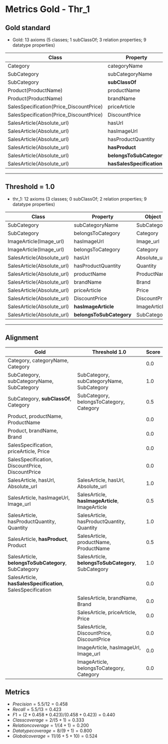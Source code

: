 # Metrics Gold - Thr_1

## Gold standard

* Gold: 13 axioms (5 classes; 1 subClassOf; 3 relation properties; 9 datatype properties)
  
|Class|Property|Object|
|-----|---------|------|
|Category|categoryName|Category|
|SubCategory|subCategoryName|SubCategory|
|SubCategory|**subClassOf**|Category|
|Product(ProductName)|productName|ProductName|
|Product(ProductName)|brandName|Brand|
|SalesSpecification(Price_DiscountPrice)|priceArticle|Price|
|SalesSpecification(Price_DiscountPrice)|DiscountPrice|DiscountPrice|
|SalesArticle(Absolute_url)|hasUrl|Absolute_url|
|SalesArticle(Absolute_url)|hasImageUrl|Image_url|
|SalesArticle(Absolute_url)|hasProductQuantity|Quantity|
|SalesArticle(Absolute_url)|**hasProduct**|Product|
|SalesArticle(Absolute_url)|**belongsToSubCategory**|SubCategory|
|SalesArticle(Absolute_url)|**hasSalesSpecification**|SalesSpecification|

-----------------------------------------------------

## Threshold = 1.0

* thr_1: 12 axioms (3 classes; 0 subClassOf; 2 relation properties; 9 datatype properties)
  
|Class|Property|Object|
|-----|---------|------|
|SubCategory|subCategoryName|SubCategory|
|SubCategory|belongsToCategory|Category|
|ImageArticle(Image_url)|hasImageUrl|Image_url|
|ImageArticle(Image_url)|belongsToCategory|Category|
|SalesArticle(Absolute_url)|hasUrl|Absolute_url|
|SalesArticle(Absolute_url)|hasProductQuantity|Quantity|
|SalesArticle(Absolute_url)|productName|ProductName|
|SalesArticle(Absolute_url)|brandName|Brand|
|SalesArticle(Absolute_url)|priceArticle|Price|
|SalesArticle(Absolute_url)|DiscountPrice|DiscountPrice|
|SalesArticle(Absolute_url)|**hasImageArticle**|ImageArticle|
|SalesArticle(Absolute_url)|**belongsToSubCategory**|SubCategory|

-----------------------------------------------------

## Alignment

|Gold | Threshold 1.0|Score|
|-----|--------------|-----|
|Category, categoryName, Category| | 0.0|
|SubCategory, subCategoryName, SubCategory|SubCategory, subCategoryName, SubCategory| 1.0|
|SubCategory, **subClassOf**, Category|SubCategory, belongsToCategory, Category| 0.5|
|Product, productName, ProductName||0.0|
|Product, brandName, Brand||0.0|
|SalesSpecification, priceArticle, Price||0.0|
|SalesSpecification, DiscountPrice, DiscountPrice||0.0|
|SalesArticle, hasUrl, Absolute_url|SalesArticle, hasUrl, Absolute_url|1.0|
|SalesArticle, hasImageUrl, Image_url|SalesArticle, **hasImageArticle**, ImageArticle|0.5|
|SalesArticle, hasProductQuantity, Quantity|SalesArticle, hasProductQuantity, Quantity|1.0|
|SalesArticle, **hasProduct**, Product|SalesArticle, productName, ProductName|0.5|
|SalesArticle, **belongsToSubCategory**, SubCategory|SalesArticle, **belongsToSubCategory**, SubCategory|1.0|
|SalesArticle, **hasSalesSpecification**, SalesSpecification||0.0|
||SalesArticle, brandName, Brand|0.0|
||SalesArticle, priceArticle, Price|0.0|
||SalesArticle, DiscountPrice, DiscountPrice|0.0|
||ImageArticle, hasImageUrl, Image_url|0.0 
||ImageArticle, belongsToCategory, Category|0.0|

## Metrics

* $Precision = 5.5 / 12 = 0.458$
* $Recall = 5.5 / 13 = 0.423$
* $F1 = (2 * 0.458 * 0.423) / (0.458 + 0.423) = 0.440$
* $Class coverage = 2 / (5 + 1) = 0.333$
* $Relation coverage = 1 / (4 + 1) = 0.200$
* $Datatype coverage = 8 / (9 + 1) = 0.800$
* $Global coverage = 11 / (6 + 5 + 10) = 0.524$
